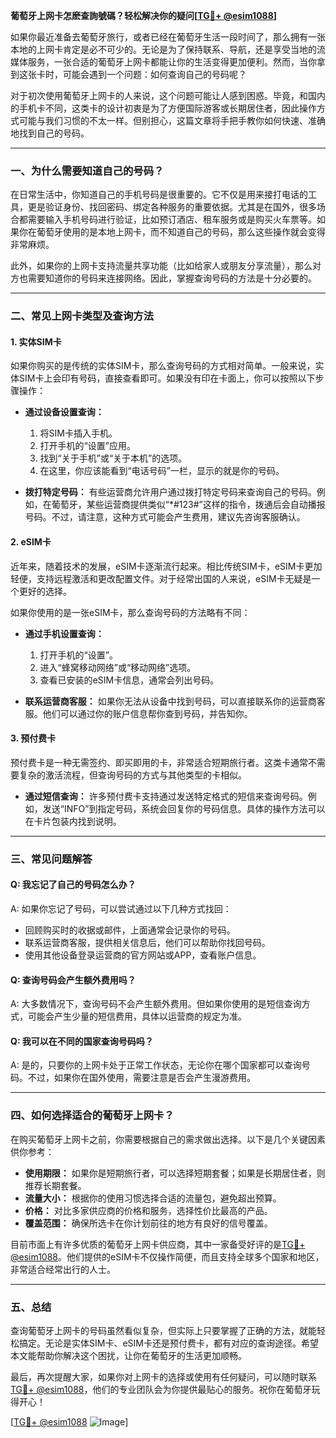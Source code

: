 **葡萄牙上网卡怎麽查詢號碼？轻松解决你的疑问[[TG💪+ @esim1088](https://t.me/s/esim1088)]**

如果你最近准备去葡萄牙旅行，或者已经在葡萄牙生活一段时间了，那么拥有一张本地的上网卡肯定是必不可少的。无论是为了保持联系、导航，还是享受当地的流媒体服务，一张合适的葡萄牙上网卡都能让你的生活变得更加便利。然而，当你拿到这张卡时，可能会遇到一个问题：如何查询自己的号码呢？

对于初次使用葡萄牙上网卡的人来说，这个问题可能让人感到困惑。毕竟，和国内的手机卡不同，这类卡的设计初衷是为了方便国际游客或长期居住者，因此操作方式可能与我们习惯的不太一样。但别担心，这篇文章将手把手教你如何快速、准确地找到自己的号码。

---

### **一、为什么需要知道自己的号码？**

在日常生活中，你知道自己的手机号码是很重要的。它不仅是用来接打电话的工具，更是验证身份、找回密码、绑定各种服务的重要依据。尤其是在国外，很多场合都需要输入手机号码进行验证，比如预订酒店、租车服务或是购买火车票等。如果你在葡萄牙使用的是本地上网卡，而不知道自己的号码，那么这些操作就会变得非常麻烦。

此外，如果你的上网卡支持流量共享功能（比如给家人或朋友分享流量），那么对方也需要知道你的号码来连接网络。因此，掌握查询号码的方法是十分必要的。

---

### **二、常见上网卡类型及查询方法**

#### **1. 实体SIM卡**
如果你购买的是传统的实体SIM卡，那么查询号码的方式相对简单。一般来说，实体SIM卡上会印有号码，直接查看即可。如果没有印在卡面上，你可以按照以下步骤操作：

- **通过设备设置查询：**
  1. 将SIM卡插入手机。
  2. 打开手机的“设置”应用。
  3. 找到“关于手机”或“关于本机”的选项。
  4. 在这里，你应该能看到“电话号码”一栏，显示的就是你的号码。

- **拨打特定号码：**
  有些运营商允许用户通过拨打特定号码来查询自己的号码。例如，在葡萄牙，某些运营商提供类似“*#123#”这样的指令，拨通后会自动播报号码。不过，请注意，这种方式可能会产生费用，建议先咨询客服确认。

#### **2. eSIM卡**
近年来，随着技术的发展，eSIM卡逐渐流行起来。相比传统SIM卡，eSIM卡更加轻便，支持远程激活和更改配置文件。对于经常出国的人来说，eSIM卡无疑是一个更好的选择。

如果你使用的是一张eSIM卡，那么查询号码的方法略有不同：

- **通过手机设置查询：**
  1. 打开手机的“设置”。
  2. 进入“蜂窝移动网络”或“移动网络”选项。
  3. 查看已安装的eSIM卡信息，通常会列出号码。

- **联系运营商客服：**
  如果你无法从设备中找到号码，可以直接联系你的运营商客服。他们可以通过你的账户信息帮你查到号码，并告知你。

#### **3. 预付费卡**
预付费卡是一种无需签约、即买即用的卡，非常适合短期旅行者。这类卡通常不需要复杂的激活流程，但查询号码的方式与其他类型的卡相似。

- **通过短信查询：**
  许多预付费卡支持通过发送特定格式的短信来查询号码。例如，发送“INFO”到指定号码，系统会回复你的号码信息。具体的操作方法可以在卡片包装内找到说明。

---

### **三、常见问题解答**

#### **Q: 我忘记了自己的号码怎么办？**
A: 如果你忘记了号码，可以尝试通过以下几种方式找回：
- 回顾购买时的收据或邮件，上面通常会记录你的号码。
- 联系运营商客服，提供相关信息后，他们可以帮助你找回号码。
- 使用其他设备登录运营商的官方网站或APP，查看账户信息。

#### **Q: 查询号码会产生额外费用吗？**
A: 大多数情况下，查询号码不会产生额外费用。但如果你使用的是短信查询方式，可能会产生少量的短信费用，具体以运营商的规定为准。

#### **Q: 我可以在不同的国家查询号码吗？**
A: 是的，只要你的上网卡处于正常工作状态，无论你在哪个国家都可以查询号码。不过，如果你在国外使用，需要注意是否会产生漫游费用。

---

### **四、如何选择适合的葡萄牙上网卡？**

在购买葡萄牙上网卡之前，你需要根据自己的需求做出选择。以下是几个关键因素供你参考：

- **使用期限：** 如果你是短期旅行者，可以选择短期套餐；如果是长期居住者，则推荐长期套餐。
- **流量大小：** 根据你的使用习惯选择合适的流量包，避免超出预算。
- **价格：** 对比多家供应商的价格和服务，选择性价比最高的产品。
- **覆盖范围：** 确保所选卡在你计划前往的地方有良好的信号覆盖。

目前市面上有许多优质的葡萄牙上网卡供应商，其中一家备受好评的是[TG💪+ @esim1088](https://t.me/s/esim1088)。他们提供的eSIM卡不仅操作简便，而且支持全球多个国家和地区，非常适合经常出行的人士。

---

### **五、总结**

查询葡萄牙上网卡的号码虽然看似复杂，但实际上只要掌握了正确的方法，就能轻松搞定。无论是实体SIM卡、eSIM卡还是预付费卡，都有对应的查询途径。希望本文能帮助你解决这个困扰，让你在葡萄牙的生活更加顺畅。

最后，再次提醒大家，如果你对上网卡的选择或使用有任何疑问，可以随时联系[TG💪+ @esim1088](https://t.me/s/esim1088)，他们的专业团队会为你提供最贴心的服务。祝你在葡萄牙玩得开心！

[[TG💪+ @esim1088](https://t.me/s/esim1088) ![Image](https://i.postimg.cc/4NQfJmqS/Snipaste-2025-05-13-00-14-12.png)]